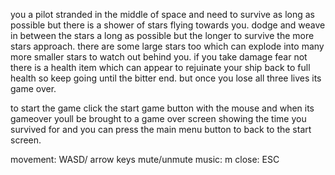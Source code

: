 you a pilot stranded in the middle of space and need to survive as long as possible but there is a shower of stars flying towards you.
dodge and weave in between the stars a long as possible but the longer to survive the more stars approach. there are some large stars too which can 
explode into many more smaller stars to watch out behind you. if you take damage fear not there is a health item which can appear to rejuinate your
ship back to full health so keep going until the bitter end. but once you lose all three lives its game over.

to start the game click the start game button with the mouse and when its gameover youll be brought to a game over screen showing the time you survived for
and you can press the main menu button to back to the start screen.

movement: WASD/ arrow keys
mute/unmute music: m
close: ESC
